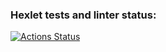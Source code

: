 ### Hexlet tests and linter status:
[![Actions Status](https://github.com/Motrieg/frontend-project-44/workflows/hexlet-check/badge.svg)](https://github.com/Motrieg/frontend-project-44/actions)